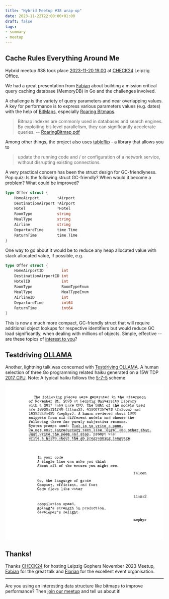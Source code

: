 ```yaml
---
title: "Hybrid Meetup #38 wrap-up"
date: 2023-11-22T22:00:00+01:00
draft: false
tags:
- summary
- meetup
---
```


## Cache Rules Everything Around Me

Hybrid meetup #38 took place [2023-11-20
19:00](https://www.meetup.com/leipzig-golang/events/290666185/) at
[CHECK24](https://check24.de) Leipzig Office.

We had a great presentation from
[Fabian](https://www.linkedin.com/in/fabian-g%C3%A4rtner-913584141/) about
building a mission critical query caching database (MemoryDB) in Go and the
challenges involved.

A challenge is the variety of query parameters and near overlapping
values. A key for performance is to express various parameters values (e.g.
dates) with the help of [BitMaps](https://en.wikipedia.org/wiki/Bit_array),
especially [Roaring Bitmaps](https://r-libre.teluq.ca/1402/1/1709.07821.pdf).

> Bitmap indexes are commonly used in databases and search engines. By
> exploiting bit-level parallelism, they can significantly accelerate queries. -- [RoaringBitmap.pdf](https://r-libre.teluq.ca/602/1/RoaringBitmap.pdf)

Among other things, the project also uses [tableflip](https://github.com/cloudflare/tableflip) - a library that allows you to

> update the running code and / or configuration of a network service, without disrupting existing connections.

A very practical concern has been the struct design for GC-friendlyness. Pop
quiz: Is the following struct GC-friendly? When would it become a problem? What
could be improved?

```go
type Offer struct {
    HomeAirport        *Airport
    DestinationAirport *Airport
    Hotel              *Hotel
    RoomType           string
    MealType           string
    Airline            string
    DepartureTime      time.Time
    ReturnTime         time.Time
}
```

One way to go about it would be to reduce any heap allocated value with stack allocated value, if possible, e.g.

```go
type Offer struct {
    HomeAirportID        int
    DestinationAirportID int
    HotelID              int
    RoomType             RoomTypeEnum
    MealType             MealTypeEnum
    AirlineID            int
    DepartureTime        int64
    ReturnTime           int64
}
```

This is now a much more compact, GC-friendly struct that will require
additional object lookups for respective identifiers but would reduce GC load
significantly, when dealing with millions of objects. Simple, effective -- are
these topics of [interest to
you](https://jobs.check24.de/de/jobs/?locations=leipzig&categories=it-web-development)?

## Testdriving [OLLAMA](https://ollama.ai)

Another, lightning talk was concerned with [Testdriving
OLLAMA](https://github.com/miku/localmodels). A human selection of three Go
programming related haiku generated on a 15W TDP [2017
CPU](https://www.intel.com/content/www/us/en/products/sku/122589/intel-core-i78550u-processor-8m-cache-up-to-4-00-ghz/specifications.html).
Note: A typical haiku follows the [5-7-5](https://en.wikipedia.org/wiki/Haiku) scheme.

![](/images/three-genai-haiku.png)

## Thanks!

Thanks [CHECK24](https://check24.de) for hosting Leipzig Gophers November 2023
Meetup, [Fabian](https://www.linkedin.com/in/florianbr%C3%A4utigam/) for the
great talk and [Florian](https://www.linkedin.com/in/florianbr%C3%A4utigam/)
for the excellent event organisation.

----

Are you using an interesting data structure like bitmaps to improve
performance? Then [join our meetup](https://www.meetup.com/Leipzig-Golang/) and
tell us about it!

